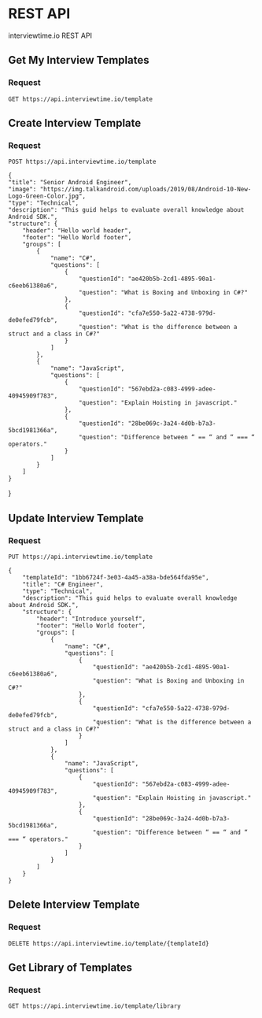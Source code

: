 # REST API

interviewtime.io REST API

## Get My Interview Templates

### Request

`GET https://api.interviewtime.io/template`

## Create Interview Template

### Request

`POST https://api.interviewtime.io/template`

    {
    "title": "Senior Android Engineer",
    "image": "https://img.talkandroid.com/uploads/2019/08/Android-10-New-Logo-Green-Color.jpg",
    "type": "Technical",
    "description": "This guid helps to evaluate overall knowledge about Android SDK.",
    "structure": {
        "header": "Hello world header",
        "footer": "Hello World footer",
        "groups": [
            {
                "name": "C#",
                "questions": [
                    {
                        "questionId": "ae420b5b-2cd1-4895-90a1-c6eeb61380a6",
                        "question": "What is Boxing and Unboxing in C#?"
                    },
                    {
                        "questionId": "cfa7e550-5a22-4738-979d-de0efed79fcb",
                        "question": "What is the difference between a struct and a class in C#?"
                    }
                ]
            },
            {
                "name": "JavaScript",
                "questions": [
                    {
                        "questionId": "567ebd2a-c083-4999-adee-40945909f783",
                        "question": "Explain Hoisting in javascript."
                    },
                    {
                        "questionId": "28be069c-3a24-4d0b-b7a3-5bcd1981366a",
                        "question": "Difference between “ == “ and “ === “ operators."
                    }
                ]
            }
        ]
    }

}

## Update Interview Template

### Request

`PUT https://api.interviewtime.io/template`

    {
        "templateId": "1bb6724f-3e03-4a45-a38a-bde564fda95e",
        "title": "C# Engineer",
        "type": "Technical",
        "description": "This guid helps to evaluate overall knowledge about Android SDK.",
        "structure": {
            "header": "Introduce yourself",
            "footer": "Hello World footer",
            "groups": [
                {
                    "name": "C#",
                    "questions": [
                        {
                            "questionId": "ae420b5b-2cd1-4895-90a1-c6eeb61380a6",
                            "question": "What is Boxing and Unboxing in C#?"
                        },
                        {
                            "questionId": "cfa7e550-5a22-4738-979d-de0efed79fcb",
                            "question": "What is the difference between a struct and a class in C#?"
                        }
                    ]
                },
                {
                    "name": "JavaScript",
                    "questions": [
                        {
                            "questionId": "567ebd2a-c083-4999-adee-40945909f783",
                            "question": "Explain Hoisting in javascript."
                        },
                        {
                            "questionId": "28be069c-3a24-4d0b-b7a3-5bcd1981366a",
                            "question": "Difference between “ == “ and “ === “ operators."
                        }
                    ]
                }
            ]
        }
    }

## Delete Interview Template

### Request

`DELETE https://api.interviewtime.io/template/{templateId}`

## Get Library of Templates

### Request

`GET https://api.interviewtime.io/template/library`
